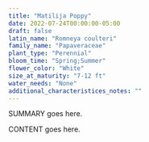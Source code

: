 ```yaml
---
title: "Matilija Poppy"
date: 2022-07-24T00:00:00-05:00
draft: false
latin_name: "Romneya coulteri"
family_name: "Papaveraceae"
plant_type: "Perennial"
bloom_time: "Spring;Summer"
flower_color: "White"
size_at_maturity: "7-12 ft"
water_needs: "None"
additional_characteristices_notes: ""
---
```


SUMMARY goes here.

<!--more-->

CONTENT goes here.
